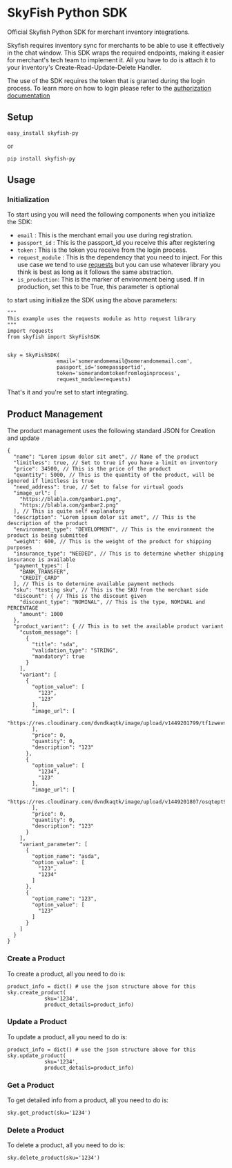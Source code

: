 # SkyFish Python SDK

Official Skyfish Python SDK for merchant inventory integrations.

Skyfish requires inventory sync for merchants to be able to use it effectively in the chat window. This SDK wraps the required endpoints, making it easier for merchant's tech team to implement it. All you have to do is attach it to your inventory's Create-Read-Update-Delete Handler.

The use of the SDK requires the token that is granted during the login process. To learn more on how to login please refer to the [authorization documentation](http://docs.skyfish.id/authorization/)

## Setup

``` easy_install skyfish-py ```

or

``` pip install skyfish-py ```

## Usage

### Initialization
To start using you will need the following components when you initialize the SDK:

* `email` : This is the merchant email you use during registration.
* `passport_id` : This is the passport_id you receive this after registering
* `token` : This is the token you receive from the login process.
* `request_module` : This is the dependency that you need to inject. For this use case we tend to use [requests](http://docs.python-requests.org/en/master/) but you can use whatever library you think is best as long as it follows the same abstraction.
* `is_production`: This is the marker of environment being used. If in production, set this to be True, this parameter is optional

to start using initialize the SDK using the above parameters:

```
"""
This example uses the requests module as http request library
"""
import requests
from skyfish import SkyFishSDK


sky = SkyFishSDK(
                email='somerandomemail@somerandomemail.com',
                passport_id='somepassportid',
                token='somerandomtokenfromloginprocess',
                request_module=requests)
```

That's it and you're set to start integrating.

## Product Management

The product management uses the following standard JSON for Creation and update
```
{
  "name": "Lorem ipsum dolor sit amet", // Name of the product
  "limitless": true, // Set to true if you have a limit on inventory
  "price": 34500, // This is the price of the product
  "quantity": 5000, // This is the quantity of the product, will be ignored if limitless is true
  "need_address": true, // Set to false for virtual goods
  "image_url": [
    "https://blabla.com/gambar1.png",
    "https://blabla.com/gambar2.png"
  ], // This is quite self explanatory
  "description": "Lorem ipsum dolor sit amet", // This is the description of the product
  "environment_type": "DEVELOPMENT", // This is the environment the product is being submitted
  "weight": 600, // This is the weight of the product for shipping purposes
  "insurance_type": "NEEDED", // This is to determine whether shipping insurance is available
  "payment_types": [
    "BANK_TRANSFER",
    "CREDIT_CARD"
  ], // This is to determine available payment methods
  "sku": "testing sku", // This is the SKU from the merchant side
  "discount": { // This is the discount given
    "discount_type": "NOMINAL", // This is the type, NOMINAL and PERCENTAGE
    "amount": 1000
  },
  "product_variant": { // This is to set the available product variant
    "custom_message": [
      {
        "title": "sda",
        "validation_type": "STRING",
        "mandatory": true
      }
    ],
    "variant": [
      {
        "option_value": [
          "123",
          "123"
        ],
        "image_url": [
          "https://res.cloudinary.com/dvndkaqtk/image/upload/v1449201799/tf1zwevmcjwtjrrywoqa.png"
        ],
        "price": 0,
        "quantity": 0,
        "description": "123"
      },
      {
        "option_value": [
          "1234",
          "123"
        ],
        "image_url": [
          "https://res.cloudinary.com/dvndkaqtk/image/upload/v1449201807/osqtept9an4clrpnpcko.png"
        ],
        "price": 0,
        "quantity": 0,
        "description": "123"
      }
    ],
    "variant_parameter": [
      {
        "option_name": "asda",
        "option_value": [
          "123",
          "1234"
        ]
      },
      {
        "option_name": "123",
        "option_value": [
          "123"
        ]
      }
    ]
  }
}
```
### Create a Product

To create a product, all you need to do is:
```
product_info = dict() # use the json structure above for this
sky.create_product(
            sku='1234', 
            product_details=product_info)
```
### Update a Product

To update a product, all you need to do is:
```
product_info = dict() # use the json structure above for this
sky.update_product(
            sku='1234', 
            product_details=product_info)
```

### Get a Product

To get detailed info from a product, all you need to do is:
```
sky.get_product(sku='1234')
```
### Delete a Product

To delete a product, all you need to do is:
```
sky.delete_product(sku='1234')
```

